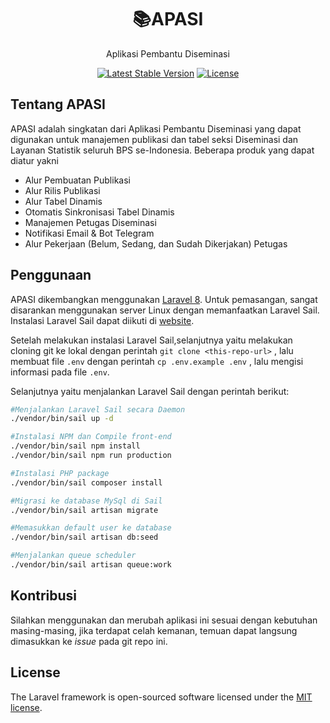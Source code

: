 <h1 align="center"><b>📚APASI</b></h1>
<p align="center">Aplikasi Pembantu Diseminasi</p>

<p align="center">
<a href="https://packagist.org/packages/laravel/framework"><img src="https://img.shields.io/packagist/v/laravel/framework" alt="Latest Stable Version"></a>
<a href="https://packagist.org/packages/laravel/framework"><img src="https://img.shields.io/packagist/l/laravel/framework" alt="License"></a>
</p>

## Tentang APASI

APASI adalah singkatan dari Aplikasi Pembantu Diseminasi yang dapat digunakan untuk manajemen publikasi dan tabel seksi Diseminasi dan Layanan Statistik seluruh BPS se-Indonesia. Beberapa produk yang dapat diatur yakni

- Alur Pembuatan Publikasi
- Alur Rilis Publikasi
- Alur Tabel Dinamis
- Otomatis Sinkronisasi Tabel Dinamis
- Manajemen Petugas Diseminasi
- Notifikasi Email & Bot Telegram
- Alur Pekerjaan (Belum, Sedang, dan Sudah Dikerjakan) Petugas

## Penggunaan

APASI dikembangkan menggunakan [Laravel 8](https://laravel.com/docs/contributions). Untuk pemasangan, sangat disarankan menggunakan server Linux dengan memanfaatkan Laravel Sail. Instalasi Laravel Sail dapat diikuti di [website](https://laravel.com/docs/8.x/sail).

Setelah melakukan instalasi Laravel Sail,selanjutnya yaitu melakukan cloning git ke lokal dengan perintah `git clone <this-repo-url>` , lalu membuat file `.env` dengan perintah `cp .env.example .env` , lalu mengisi informasi pada file `.env`.

Selanjutnya yaitu menjalankan Laravel Sail dengan perintah berikut:

```sh
#Menjalankan Laravel Sail secara Daemon
./vendor/bin/sail up -d

#Instalasi NPM dan Compile front-end
./vendor/bin/sail npm install
./vendor/bin/sail npm run production

#Instalasi PHP package
./vendor/bin/sail composer install

#Migrasi ke database MySql di Sail
./vendor/bin/sail artisan migrate

#Memasukkan default user ke database
./vendor/bin/sail artisan db:seed

#Menjalankan queue scheduler
./vendor/bin/sail artisan queue:work
```

## Kontribusi

Silahkan menggunakan dan merubah aplikasi ini sesuai dengan kebutuhan masing-masing, jika terdapat celah kemanan, temuan dapat langsung dimasukkan ke _issue_ pada git repo ini.

## License

The Laravel framework is open-sourced software licensed under the [MIT license](https://opensource.org/licenses/MIT).
